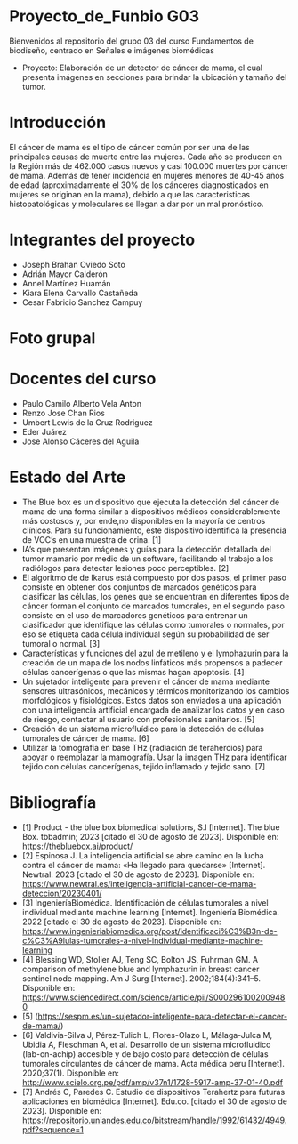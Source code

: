# Proyecto_de_Funbio G03
Bienvenidos al repositorio del grupo 03 del curso Fundamentos de biodiseño, centrado en Señales e imágenes biomédicas
+ Proyecto: Elaboración de un detector de cáncer de mama, el cual presenta imágenes en secciones para brindar la ubicación y tamaño del tumor.

# Introducción
El cáncer de mama es el tipo de cáncer común por ser una de las principales causas de muerte entre las mujeres. Cada año se producen en la Región más de 462.000 casos nuevos y casi 100.000 muertes por cáncer de mama. Además de tener incidencia en mujeres menores de 40-45 años de edad (aproximadamente el 30%  de los cánceres diagnosticados en mujeres se originan en la mama), debido a que las caracteristicas histopatológicas y moleculares se llegan a dar por un mal pronóstico.

# Integrantes del proyecto
+ Joseph Brahan Oviedo Soto
+ Adrián Mayor Calderón
+ Annel Martínez Huamán
+ Kiara Elena Carvallo Castañeda
+ Cesar Fabricio Sanchez Campuy
# Foto grupal

# Docentes del curso
- Paulo Camilo Alberto Vela Anton
- Renzo Jose Chan Rios
- Umbert Lewis de la Cruz Rodriguez
- Eder Juárez
- Jose Alonso Cáceres del Aguila

# Estado del Arte
+ The Blue box es un dispositivo que ejecuta la detección del cáncer de mama de una forma similar a dispositivos médicos considerablemente más costosos y, por ende,no disponibles en la mayoría de centros clínicos. Para su funcionamiento, este dispositivo identifica la presencia de VOC’s en una muestra de orina. [1]
+ IA’s que presentan imágenes y guías para la detección detallada del tumor mamario por medio de un software, facilitando el trabajo a los radiólogos para detectar lesiones poco perceptibles. [2]
+ El algoritmo de de Ikarus está compuesto por dos pasos, el primer paso consiste en obtener dos conjuntos de marcados genéticos para clasificar las células, los genes que se encuentran en diferentes tipos de cáncer forman el conjunto de marcados tumorales, en el segundo paso consiste en el uso de marcadores genéticos para entrenar un clasificador que identifique las células como tumorales o normales, por eso se etiqueta cada célula individual según su probabilidad de ser tumoral o normal. [3]
+ Características y funciones del azul de metileno y el lymphazurin para la creación de un mapa de los nodos linfáticos más propensos a padecer células cancerígenas o que las mismas hagan apoptosis. [4]
+ Un sujetador inteligente para prevenir el cáncer de mama mediante sensores ultrasónicos, mecánicos y térmicos monitorizando los cambios morfológicos y fisiológicos. Estos datos son enviados a una aplicación con una inteligencia artificial encargada de analizar los datos y en caso de riesgo, contactar al usuario con profesionales sanitarios. [5]
+ Creación de un sistema microfluídico para la detección de células tumorales de cáncer de mama. [6]
+ Utilizar la tomografía en base THz (radiación de terahercios) para apoyar o reemplazar la mamografía. Usar la imagen THz para identificar tejido con células cancerígenas, tejido inflamado y tejido sano. [7]

# Bibliografía
+ [1] Product - the blue box biomedical solutions, S.l [Internet]. The blue Box. tbbadmin; 2023 [citado el 30 de agosto de 2023]. Disponible en: https://thebluebox.ai/product/
+ [2] Espinosa J. La inteligencia artificial se abre camino en la lucha contra el cáncer de mama: «Ha llegado para quedarse» [Internet]. Newtral. 2023 [citado el 30 de agosto de 2023]. Disponible en: https://www.newtral.es/inteligencia-artificial-cancer-de-mama-deteccion/20230401/
+ [3] IngenieríaBiomédica. Identificación de células tumorales a nivel individual mediante machine learning [Internet]. Ingeniería Biomédica. 2022 [citado el 30 de agosto de 2023]. Disponible en: https://www.ingenieriabiomedica.org/post/identificaci%C3%B3n-de-c%C3%A9lulas-tumorales-a-nivel-individual-mediante-machine-learning
+ [4] Blessing WD, Stolier AJ, Teng SC, Bolton JS, Fuhrman GM. A comparison of methylene blue and lymphazurin in breast cancer sentinel node mapping. Am J Surg [Internet]. 2002;184(4):341–5. Disponible en: https://www.sciencedirect.com/science/article/pii/S0002961002009480
+ [5] (https://sespm.es/un-sujetador-inteligente-para-detectar-el-cancer-de-mama/)
+ [6] Valdivia-Silva J, Pérez-Tulich L, Flores-Olazo L, Málaga-Julca M, Ubidia A, Fleschman A, et al. Desarrollo de un sistema microfluidico (lab-on-achip) accesible y de bajo costo para detección de células tumorales circulantes de cáncer de mama. Acta médica peru [Internet]. 2020;37(1). Disponible en: http://www.scielo.org.pe/pdf/amp/v37n1/1728-5917-amp-37-01-40.pdf
+ [7] Andrés C, Paredes C. Estudio de dispositivos Terahertz para futuras aplicaciones en biomédica [Internet]. Edu.co. [citado el 30 de agosto de 2023]. Disponible en: https://repositorio.uniandes.edu.co/bitstream/handle/1992/61432/4949.pdf?sequence=1
